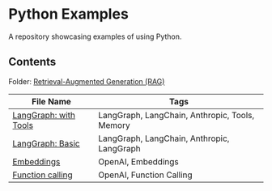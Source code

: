 # Python Examples

A repository showcasing examples of using Python.

## Contents

Folder: [Retrieval-Augmented Generation (RAG)](rag/)

| File Name                  | Tags |
| --------------------- | ------------ |
| [LangGraph: with Tools](rag/rag-agent-anthropic-langgraph-tools.ipynb) | LangGraph, LangChain, Anthropic, Tools, Memory |
| [LangGraph: Basic](rag/rag-agent-anthropic-langgraph-basic.ipynb)      | LangGraph, LangChain, Anthropic, LangGraph |
| [Embeddings](rag/rag-chatbot-openai-embeddings.ipynb)                  | OpenAI, Embeddings |
| [Function calling](rag/rag-chatbot-openai-funccal.ipynb)               | OpenAI, Function Calling |